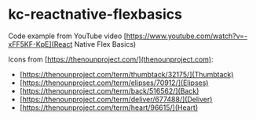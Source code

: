 # kc-reactnative-flexbasics
Code example from YouTube video [https://www.youtube.com/watch?v=-xFF5KF-KpE](React Native Flex Basics)

Icons from [https://thenounproject.com/](thenounproject.com):

- [https://thenounproject.com/term/thumbtack/32175/](Thumbtack)
- [https://thenounproject.com/term/elipses/70912/](Elipses)
- [https://thenounproject.com/term/back/516562/](Back)
- [https://thenounproject.com/term/deliver/677488/](Deliver)
- [https://thenounproject.com/term/heart/96615/](Heart)
